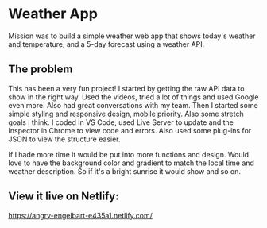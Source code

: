 # Weather App

Mission was to build a simple weather web app that shows today's weather and temperature, and a 5-day forecast using a weather API.


## The problem

This has been a very fun project! 
I started by getting the raw API data to show in the right way. Used the videos, tried a lot of things and used Google even more. Also had great conversations with my team. Then I started some simple styling and responsive design, mobile priority. Also some stretch goals i think.
I coded in VS Code, used Live Server to update and the Inspector in Chrome to view code and errors. Also used some plug-ins for JSON to view the structure easier.

If I hade more time it would be put into more functions and design. Would love to have the background color and gradient to match the local time and weather description. So if it's a bright sunrise it would show and so on.


## View it live on Netlify:

https://angry-engelbart-e435a1.netlify.com/
